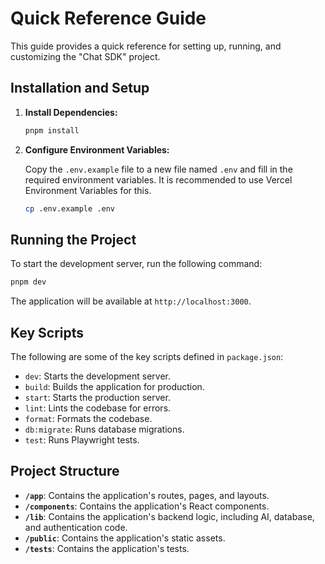 # Quick Reference Guide

This guide provides a quick reference for setting up, running, and customizing the "Chat SDK" project.

## Installation and Setup

1.  **Install Dependencies:**

    ```bash
    pnpm install
    ```

2.  **Configure Environment Variables:**

    Copy the `.env.example` file to a new file named `.env` and fill in the required environment variables. It is recommended to use Vercel Environment Variables for this.

    ```bash
    cp .env.example .env
    ```

## Running the Project

To start the development server, run the following command:

```bash
pnpm dev
```

The application will be available at `http://localhost:3000`.

## Key Scripts

The following are some of the key scripts defined in `package.json`:

*   `dev`: Starts the development server.
*   `build`: Builds the application for production.
*   `start`: Starts the production server.
*   `lint`: Lints the codebase for errors.
*   `format`: Formats the codebase.
*   `db:migrate`: Runs database migrations.
*   `test`: Runs Playwright tests.

## Project Structure

*   **`/app`**: Contains the application's routes, pages, and layouts.
*   **`/components`**: Contains the application's React components.
*   **`/lib`**: Contains the application's backend logic, including AI, database, and authentication code.
*   **`/public`**: Contains the application's static assets.
*   **`/tests`**: Contains the application's tests.